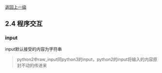 [返回上一级](README.md)
## 2.4 程序交互
### input
input默认接受的内容为字符串

> python2中raw_input同python3的input，python2的input将输入的内容原封不动的传进来
